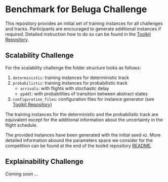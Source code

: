 # Benchmark for Beluga Challenge

This repository provides an initial set of training instances for all challenges and tracks.
Participants are encouraged to generate additional instances if required.
Detailed instruction how to do so can be found in the [Toolkit Repository](https://github.com/TUPLES-Trustworthy-AI/Beluga-AI-Challenge-Toolkit). 

## Scalability Challenge

For the scalability challenge the folder structure looks as follows:

1. `deterministic`: training instances for deterministic track
2. `probabilistic`: training instances for probabilistic track
    - `arrivals`: with flights with stochastic delay
    - `ppddl`: with probabilities of transition between abstract states
3. `configuration_files`: configuration files for instance generator (see [Toolkit Repository](https://github.com/TUPLES-Trustworthy-AI/Beluga-AI-Challenge-Toolkit/blob/main-competition/README.md#problem-generator))

The training instances for the deterministic and the probabilistic track are equivalent except for the additional information about the uncertainty in the flight schedule. 

The provided instances have been generated with the initial seed `42`. 
More detailed information abound the parameters space we consider for the competition can be found at the end of the toolkit repository [README](https://github.com/TUPLES-Trustworthy-AI/Beluga-AI-Challenge-Toolkit/blob/main-competition/README.md#benchmark-distributions).

## Explainability Challenge

*Coming soon ...*
